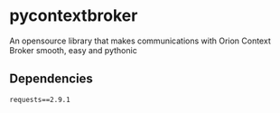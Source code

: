 # pycontextbroker

An opensource library that makes communications with Orion Context Broker smooth, easy and pythonic

## Dependencies

```
requests==2.9.1
```

